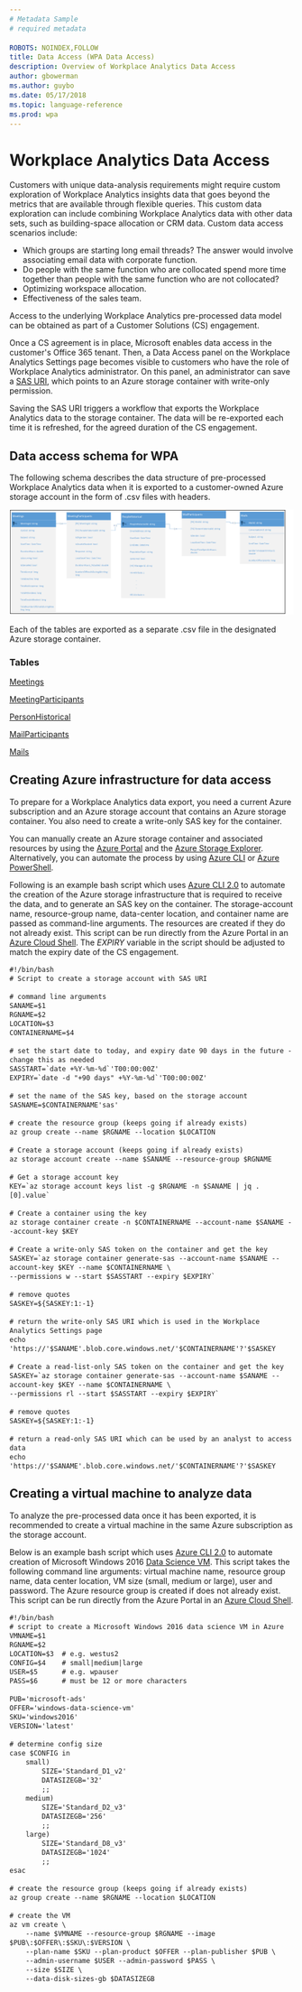 ```yaml
---
# Metadata Sample
# required metadata

ROBOTS: NOINDEX,FOLLOW
title: Data Access (WPA Data Access)
description: Overview of Workplace Analytics Data Access
author: gbowerman
ms.author: guybo
ms.date: 05/17/2018
ms.topic: language-reference
ms.prod: wpa
---
```


# Workplace Analytics Data Access
Customers with unique data-analysis requirements might require custom exploration of Workplace Analytics insights data that goes beyond the metrics that are available through flexible queries. This custom data exploration can include combining Workplace Analytics data with other data sets, such as building-space allocation or CRM data. Custom data access scenarios include:

- Which groups are starting long email threads? The answer would involve associating email data with corporate function.
- Do people with the same function who are collocated spend more time together than people with the same function who are not collocated?
- Optimizing workspace allocation.
- Effectiveness of the sales team.

Access to the underlying Workplace Analytics pre-processed data model can be obtained as part of a Customer Solutions (CS) engagement.

Once a CS agreement is in place, Microsoft enables data access in the customer's Office 365 tenant. Then, a Data Access panel on the Workplace Analytics Settings page becomes visible to customers who have the role of Workplace Analytics administrator. On this panel, an administrator can save a [SAS URI](https://go.microsoft.com/fwlink/?linkid=871677), which points to an Azure storage container with write-only permission.

Saving the SAS URI triggers a workflow that exports the Workplace Analytics data to the storage container. The data will be re-exported each time it is refreshed, for the agreed duration of the CS engagement.

## Data access schema for WPA
The following schema describes the data structure of pre-processed Workplace Analytics data when it is exported to a customer-owned Azure storage account in the form of .csv files with headers. 

![Workplace Analytics entity relationship diagram](./images/data-access-schema.png)

Each of the tables are exported as a separate .csv file in the designated Azure storage container.

### Tables

[Meetings](./Meetings.md)

[MeetingParticipants](./MeetingParticipants.md)

[PersonHistorical](./PersonHistorical.md)

[MailParticipants](./MailParticipants.md)

[Mails](./Mails.md)


## Creating Azure infrastructure for data access

To prepare for a Workplace Analytics data export, you need a current Azure subscription and an Azure storage account that contains an Azure storage container. You also need to create a write-only SAS key for the container. 

You can manually create an Azure storage container and associated resources by using the [Azure Portal](https://portal.azure.com) and the [Azure Storage Explorer](https://azure.microsoft.com/features/storage-explorer/). Alternatively, you can automate the process by using [Azure CLI](https://docs.microsoft.com/cli/azure/get-started-with-azure-cli?view=azure-cli-latest) or [Azure PowerShell](https://docs.microsoft.com/azure/storage/common/storage-powershell-guide-full).

Following is an example bash script which uses [Azure CLI 2.0](https://docs.microsoft.com/cli/azure/get-started-with-azure-cli?view=azure-cli-latest) to automate the creation of the Azure storage infrastructure that is required to receive the data, and to generate an SAS key on the container. The storage-account name, resource-group name, data-center location, and container name are passed as command-line arguments. The resources are created if they do not already exist. This script can be run directly from the Azure Portal in an [Azure Cloud Shell](https://azure.microsoft.com/features/cloud-shell/). The _EXPIRY_ variable in the script should be adjusted to match the expiry date of the CS engagement.

```
#!/bin/bash
# Script to create a storage account with SAS URI

# command line arguments 
SANAME=$1
RGNAME=$2
LOCATION=$3
CONTAINERNAME=$4

# set the start date to today, and expiry date 90 days in the future - change this as needed
SASSTART=`date +%Y-%m-%d`'T00:00:00Z'
EXPIRY=`date -d "+90 days" +%Y-%m-%d`'T00:00:00Z'

# set the name of the SAS key, based on the storage account
SASNAME=$CONTAINERNAME'sas'

# create the resource group (keeps going if already exists)
az group create --name $RGNAME --location $LOCATION

# Create a storage account (keeps going if already exists)
az storage account create --name $SANAME --resource-group $RGNAME

# Get a storage account key
KEY=`az storage account keys list -g $RGNAME -n $SANAME | jq .[0].value`

# Create a container using the key
az storage container create -n $CONTAINERNAME --account-name $SANAME --account-key $KEY

# Create a write-only SAS token on the container and get the key
SASKEY=`az storage container generate-sas --account-name $SANAME --account-key $KEY --name $CONTAINERNAME \
--permissions w --start $SASSTART --expiry $EXPIRY`

# remove quotes
SASKEY=${SASKEY:1:-1}

# return the write-only SAS URI which is used in the Workplace Analytics Settings page
echo 'https://'$SANAME'.blob.core.windows.net/'$CONTAINERNAME'?'$SASKEY

# Create a read-list-only SAS token on the container and get the key
SASKEY=`az storage container generate-sas --account-name $SANAME --account-key $KEY --name $CONTAINERNAME \
--permissions rl --start $SASSTART --expiry $EXPIRY`

# remove quotes
SASKEY=${SASKEY:1:-1}

# return a read-only SAS URI which can be used by an analyst to access data
echo 'https://'$SANAME'.blob.core.windows.net/'$CONTAINERNAME'?'$SASKEY
```

## Creating a virtual machine to analyze data
To analyze the pre-processed data once it has been exported, it is recommended to create a virtual machine in the same Azure subscription as the storage account.

Below is an example bash script which uses [Azure CLI 2.0](https://docs.microsoft.com/cli/azure/get-started-with-azure-cli?view=azure-cli-latest) to automate creation of Microsoft Windows 2016 [Data Science VM](https://docs.microsoft.com/azure/machine-learning/data-science-virtual-machine/overview). This script takes the following command line arguments: virtual machine name, resource group name, data center location, VM size (small, medium or large), user and password. The Azure resource group is created if does not already exist. This script can be run directly from the Azure Portal in an [Azure Cloud Shell](https://azure.microsoft.com/features/cloud-shell/).

```
#!/bin/bash
# script to create a Microsoft Windows 2016 data science VM in Azure
VMNAME=$1
RGNAME=$2
LOCATION=$3  # e.g. westus2
CONFIG=$4    # small|medium|large
USER=$5      # e.g. wpauser
PASS=$6      # must be 12 or more characters

PUB='microsoft-ads'
OFFER='windows-data-science-vm'
SKU='windows2016'
VERSION='latest'

# determine config size
case $CONFIG in
    small)
        SIZE='Standard_D1_v2'
        DATASIZEGB='32'
        ;;
    medium)
        SIZE='Standard_D2_v3'
        DATASIZEGB='256'
        ;;
    large)
        SIZE='Standard_D8_v3'
        DATASIZEGB='1024'
        ;;
esac

# create the resource group (keeps going if already exists)
az group create --name $RGNAME --location $LOCATION

# create the VM
az vm create \
    --name $VMNAME --resource-group $RGNAME --image $PUB\:$OFFER\:$SKU\:$VERSION \
    --plan-name $SKU --plan-product $OFFER --plan-publisher $PUB \
    --admin-username $USER --admin-password $PASS \
    --size $SIZE \
    --data-disk-sizes-gb $DATASIZEGB
```